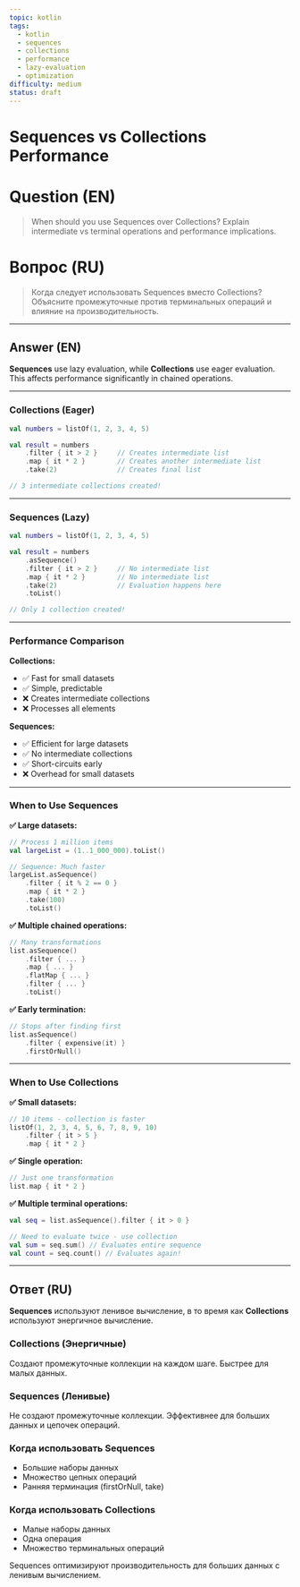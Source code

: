 ```yaml
---
topic: kotlin
tags:
  - kotlin
  - sequences
  - collections
  - performance
  - lazy-evaluation
  - optimization
difficulty: medium
status: draft
---
```


# Sequences vs Collections Performance

# Question (EN)
> When should you use Sequences over Collections? Explain intermediate vs terminal operations and performance implications.

# Вопрос (RU)
> Когда следует использовать Sequences вместо Collections? Объясните промежуточные против терминальных операций и влияние на производительность.

---

## Answer (EN)

**Sequences** use lazy evaluation, while **Collections** use eager evaluation. This affects performance significantly in chained operations.

---

### Collections (Eager)

```kotlin
val numbers = listOf(1, 2, 3, 4, 5)

val result = numbers
    .filter { it > 2 }     // Creates intermediate list
    .map { it * 2 }        // Creates another intermediate list
    .take(2)               // Creates final list

// 3 intermediate collections created!
```

---

### Sequences (Lazy)

```kotlin
val numbers = listOf(1, 2, 3, 4, 5)

val result = numbers
    .asSequence()
    .filter { it > 2 }     // No intermediate list
    .map { it * 2 }        // No intermediate list
    .take(2)               // Evaluation happens here
    .toList()

// Only 1 collection created!
```

---

### Performance Comparison

**Collections:**
- ✅ Fast for small datasets
- ✅ Simple, predictable
- ❌ Creates intermediate collections
- ❌ Processes all elements

**Sequences:**
- ✅ Efficient for large datasets
- ✅ No intermediate collections
- ✅ Short-circuits early
- ❌ Overhead for small datasets

---

### When to Use Sequences

**✅ Large datasets:**

```kotlin
// Process 1 million items
val largeList = (1..1_000_000).toList()

// Sequence: Much faster
largeList.asSequence()
    .filter { it % 2 == 0 }
    .map { it * 2 }
    .take(100)
    .toList()
```

**✅ Multiple chained operations:**

```kotlin
// Many transformations
list.asSequence()
    .filter { ... }
    .map { ... }
    .flatMap { ... }
    .filter { ... }
    .toList()
```

**✅ Early termination:**

```kotlin
// Stops after finding first
list.asSequence()
    .filter { expensive(it) }
    .firstOrNull()
```

---

### When to Use Collections

**✅ Small datasets:**

```kotlin
// 10 items - collection is faster
listOf(1, 2, 3, 4, 5, 6, 7, 8, 9, 10)
    .filter { it > 5 }
    .map { it * 2 }
```

**✅ Single operation:**

```kotlin
// Just one transformation
list.map { it * 2 }
```

**✅ Multiple terminal operations:**

```kotlin
val seq = list.asSequence().filter { it > 0 }

// Need to evaluate twice - use collection
val sum = seq.sum() // Evaluates entire sequence
val count = seq.count() // Evaluates again!
```

---

## Ответ (RU)

**Sequences** используют ленивое вычисление, в то время как **Collections** используют энергичное вычисление.

### Collections (Энергичные)

Создают промежуточные коллекции на каждом шаге. Быстрее для малых данных.

### Sequences (Ленивые)

Не создают промежуточные коллекции. Эффективнее для больших данных и цепочек операций.

### Когда использовать Sequences

- Большие наборы данных
- Множество цепных операций
- Ранняя терминация (firstOrNull, take)

### Когда использовать Collections

- Малые наборы данных
- Одна операция
- Множество терминальных операций

Sequences оптимизируют производительность для больших данных с ленивым вычислением.
